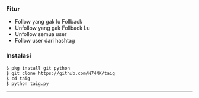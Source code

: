 ### Fitur
- Follow yang gak lu Follback
- Unfollow yang gak Follback Lu
- Unfollow semua user
- Follow user dari hashtag


### Instalasi
```
$ pkg install git python
$ git clone https://github.com/N74NK/taig
$ cd taig
$ python taig.py
```

---------------------
